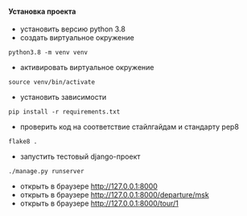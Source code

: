 #### Установка проекта

- установить версию python 3.8
- создать виртуальное окружение 
```shell script
python3.8 -m venv venv
```
- активировать виртуальное окружение
```shell script
source venv/bin/activate
```
- установить зависимости
```shell script
pip install -r requirements.txt
```
- проверить код на соответствие стайлгайдам и стандарту pep8
```shell script
flake8 .
```
- запустить тестовый django-проект
```shell script
./manage.py runserver
``` 
- открыть в браузере http://127.0.0.1:8000
- открыть в браузере http://127.0.0.1:8000/departure/msk
- открыть в браузере http://127.0.0.1:8000/tour/1
